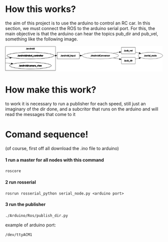 # How this works?

the aim of this project is to use the arduino to control an RC car. In this section, we must connect the ROS to the arduino serial port. For this, the main objective is that the arduino can hear the topics pub_dir and pub_vel, something like the following image.

![Goal](pics/rqp_graph.png)

# How make this work?

to work it is necessary to run a publisher for each speed, still just an imaginary of the dir done, and a subcritor that runs on the arduino and will read the messages that come to it

# Comand sequence!
(of course, first off all download the .ino file to arduino)

#### 1 run a master for all nodes with this command 

    roscore

#### 2 run rosserial

    rosrun rosserial_python serial_node.py <arduino port>

#### 3 run the publisher

    ./Arduino/Ros/publish_dir.py 



example of arduino port:

    /dev/ttyACM1    

